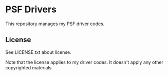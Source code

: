 PSF Drivers
===========

This repository manages my PSF driver codes.

## License

See LICENSE.txt about license.

Note that the license applies to my driver codes.
It doesn't apply any other copyrighted materials.
